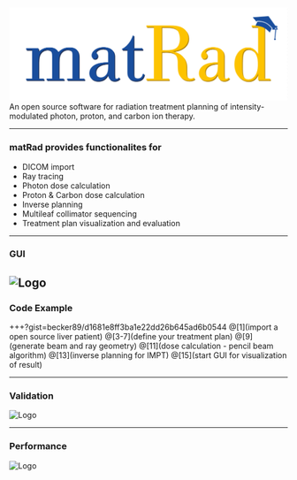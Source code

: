 ##  

![Logo](dicomImport/matrad_logo.png)
An open source software for radiation treatment planning of intensity-modulated photon, proton, and carbon ion therapy.

---

### matRad provides functionalites for 

- DICOM import
- Ray tracing
- Photon dose calculation
- Proton & Carbon dose calculation
- Inverse planning 
- Multileaf collimator sequencing
- Treatment plan visualization and evaluation

---
### GUI
![Logo](https://github.com/e0404/matRad/wiki/images/GUI-Guide_optimizedGUIScreenshot.png)
---

### Code Example
+++?gist=becker89/d1681e8ff3ba1e22dd26b645ad6b0544
@[1](import a open source liver patient)
@[3-7](define your treatment plan)
@[9](generate beam and ray geometry)
@[11](dose calculation - pencil beam algorithm)
@[13](inverse planning for IMPT)
@[15](start GUI for visualization of result)

---
### Validation
![Logo](https://github.com/e0404/matRad/wiki/images/matRadvalidation.png)

---
### Performance 
![Logo](https://github.com/e0404/matRad/wiki/images/matRadPerformanceTable.png)